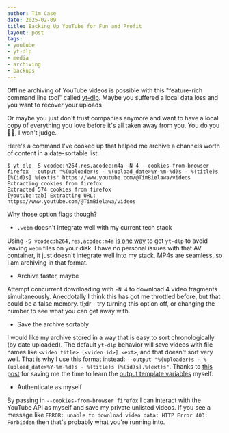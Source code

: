 ```yaml
---
author: Tim Case
date: 2025-02-09
title: Backing Up YouTube for Fun and Profit
layout: post
tags:
- youtube
- yt-dlp
- media
- archiving
- backups
---
```


Offline archiving of YouTube videos is possible with this "feature-rich command
line tool" called [yt-dlp](https://github.com/yt-dlp/yt-dlp). Maybe you suffered
a local data loss and you want to recover your uploads

Or maybe you just don't trust companies anymore and want to have a local copy of
everything you love before it's all taken away from you. You do you 👍🏻, I
won't judge.

Here's a command I've cooked up that helped me archive a channels worth of
content in a date-sortable list.

```
$ yt-dlp -S vcodec:h264,res,acodec:m4a -N 4 --cookies-from-browser firefox --output "%(uploader)s - %(upload_date>%Y-%m-%d)s - %(title)s [%(id)s].%(ext)s" https://www.youtube.com/@TimBielawa/videos
Extracting cookies from firefox
Extracted 574 cookies from firefox
[youtube:tab] Extracting URL: https://www.youtube.com/@TimBielawa/videos
```

Why those option flags though?

* `.webm` doesn't integrate well with my current tech stack

Using `-S vcodec:h264,res,acodec:m4a` [is one
way](https://github.com/yt-dlp/yt-dlp/issues/8322#issuecomment-1755932331) to
get `yt-dlp` to avoid leaving `webm` files on your disk. I have no personal
issues with that AV container, it just doesn't integrate well into my stack.
MP4s are seamless, so I am archiving in that format.

* Archive faster, maybe

Attempt concurrent downloading with `-N 4` to download 4 video fragments
simultaneously. Anecdotally I think this has got me throttled before, but that
could be a false memory. tl;dr - try turning this option off, or changing the
number to see what you can get away with.

* Save the archive sortably

I would like my archive stored in a way that is easy to sort chronologically (by
date uploaded). The default `yt-dlp` behavior will save videos with file names
like `<video title> [<video id>].<ext>`, and that doesn't sort very well. That
is why I use this format instead: `--output "%(uploader)s -
%(upload_date>%Y-%m-%d)s - %(title)s [%(id)s].%(ext)s"`. Thanks to [this
post](https://superuser.com/a/1754292) for saving me the time to learn the
[output template variables](https://github.com/yt-dlp/yt-dlp#output-template)
myself.

* Authenticate as myself

By passing in `--cookies-from-browser firefox` I can interact with the YouTube
API as myself and save my private unlisted videos. If you see a message like
`ERROR: unable to download video data: HTTP Error 403: Forbidden` then that's
probably what you're running into.